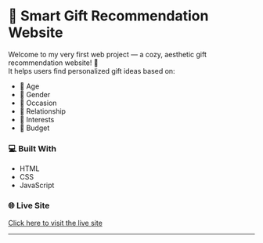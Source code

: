 # 🎁 Smart Gift Recommendation Website

Welcome to my very first web project — a cozy, aesthetic gift recommendation website! 💖  
It helps users find personalized gift ideas based on:
- 🎂 Age
- 👧 Gender
- 🎉 Occasion
- 👭 Relationship
- 🎯 Interests
- 💸 Budget

### 💻 Built With
- HTML
- CSS
- JavaScript

### 🌐 Live Site
[Click here to visit the live site](https://rid-28.github.io/Smart-Gift-Recommendation/)

---

